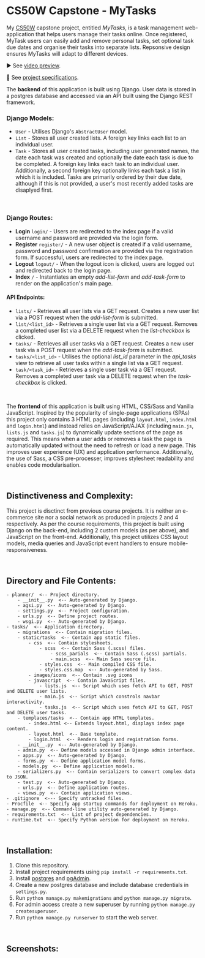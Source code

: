 # CS50W Capstone - MyTasks

My [CS50W](https://cs50.harvard.edu/web/2020/) capstone project, entitled *MyTasks*, is a task management web-application that helps users manage their tasks online. Once registered, MyTask users can easily add and remove personal tasks, set optional task due dates and organise their tasks into separate lists. Repsonsive design ensures MyTasks will adapt to different devices.
<br>

▶️ See [video preview]().
<br>

📝 See [project specifications](https://cs50.harvard.edu/web/2020/projects/final/capstone/).
<br>

The **backend** of this application is built using Django. User data is stored in a postgres database and accessed via an API built using the Django REST framework. 
<br>

### Django Models:
- `User` - Utilises Django's `AbstractUser` model.
- `List` - Stores all user created lists. A foreign key links each list to an individual user.
- `Task` - Stores all user created tasks, including user generated names, the date each task was created and optionally the date each task is due to be completed. A foreign key links each task to an individual user. Additionally, a second foreign key optionally links each task a list in which it is included. Tasks are primarily ordered by their due date, although if this is not provided, a user's most recently added tasks are disaplyed first.
<br>

### Django Routes:
- **Login** `login/` - Users are redirected to the index page if a valid username and password are provided via the login form.
- **Register** `register/` - A new user object is created if a valid username, password and password confirmation are provided via the registration form. If successful, users are redirected to the index page.
- **Logout** `logout/` - When the logout icon is clicked, users are logged out and redirected back to the login page.
- **Index** `/` - Instantiates an empty *add-list-form* and *add-task-form* to render on the application's main page.
#### API Endpoints:
- `lists/` - Retrieves all user lists via a GET request. Creates a new user list via a POST request when the *add-list-form* is submitted.
- `list/<list_id>` - Retrieves a single user list via a GET request. Removes a completed user list via a DELETE request when the *list-checkbox* is clicked.
- `tasks/` - Retrieves all user tasks via a GET request. Creates a new user task via a POST request when the *add-task-form* is submitted.
- `tasks/<list_id>` - Utilises the optional *list_id* parameter in the *api_tasks* view to retrieve all user tasks within a single list via a GET request.
- `task/<task_id>` - Retrieves a single user task via a GET request. Removes a completed user task via a DELETE request when the *task-checkbox* is clicked.
<br>

The **frontend** of this application is built using HTML, CSS/Sass and Vanilla JavaScript. Inspired by the popularity of single-page applications (SPAs) this project only contains 3 HTML pages (including `layout.html`, `index.html` and `login.html`) and instead relies on JavaScript/AJAX (including `main.js`, `lists.js` and `tasks.js`) to dynamically update sections of the page as required. This means when a user adds or removes a task the page is automatically updated without the need to refresh or load a new page. This improves user experience (UX) and application performance. Additionally, the use of Sass, a CSS pre-processer, improves stylesheet readability and enables code modularisation.

<br>

## Distinctiveness and Complexity:
This project is disctinct from previous course projects. It is neither an e-commerce site nor a social network as produced in projects 2 and 4 respectively. As per the course requirements, this project is built using Django on the back-end, including 2 custom models (as per above), and JavaScript on the front-end. Additionally, this project utilizes CSS layout models, media queries and JavaScript event handlers to ensure mobile-responsiveness.

<br>

## Directory and File Contents:
    - planner/  <-- Project directory.
        - __init__.py  <-- Auto-generated by Django. 
        - agsi.py  <-- Auto-generated by Django. 
        - settings.py  <-- Project configuration.
        - urls.py  <-- Define project routes.
        - wsgi.py  <-- Auto-generated by Django. 
    - tasks/  <-- Application directory.
        - migrations  <-- Contain migration files.
        - static/tasks  <-- Contain app static files.
            - css  <-- Contain stylesheets.
                - scss  <-- Contain Sass (.scss) files.
                    - scss_parials  <-- Contain Sass (.scss) partials.
                    - main.scss  <-- Main Sass source file.
                - styles.css  <-- Main compiled CSS file.
                - styles.css.map  <-- Auto-generated by Sass.
            - images/icons  <-- Contain .svg icons
            - javascript  <-- Contain JavaScript files.
                - lists.js  <-- Script which uses fetch API to GET, POST and DELETE user lists.
                - main.js  <-- Script which constrols navbar interactivity.
                - tasks.js  <-- Script which uses fetch API to GET, POST and DELETE user tasks.
        - templaces/tasks  <-- Contain app HTML templates.
            - index.html <-- Extends layout.html, displays index page content.
            - layout.html  <-- Base template.
            - login.html  <-- Renders login and registration forms.
        - __init__.py  <-- Auto-generated by Django. 
        - admin.py  <-- Define models accessed in Django admin interface.
        - apps.py  <-- Auto-generated by Django. 
        - forms.py  <-- Define application model forms.
        - models.py  <-- Define application models.
        - serializers.py  <-- Contain serializers to convert complex data to JSON.
        - test.py  <-- Auto-generated by Django.
        - urls.py  <-- Define application routes.
        - views.py  <-- Contain application views.
    - .gitignore  <--- Specify untracked files.
    - Procfile  <-- Specify app startup commands for deployment on Heroku.
    - manage.py  <-- Command-line utility auto-generated by Django.
    - requirements.txt  <-- List of project dependencies.
    - runtime.txt  <-- Specify Python version for deployment on Heroku.

<br>

## Installation:

1. Clone this repository.
2. Install project requirements using `pip install -r requirements.txt`.
3. Install [postgres](https://www.postgresql.org/download/) and [pgAdmin](https://www.pgadmin.org/download/).
4. Create a new postgres database and include database credentials in `settings.py`.
5. Run `python manage.py makemigrations` and `python manage.py migrate`.
6. For admin access create a new superuser by running `python manage.py createsuperuser`.
7. Run `python manage.py runserver` to start the web server.

<br>

## Screenshots:
